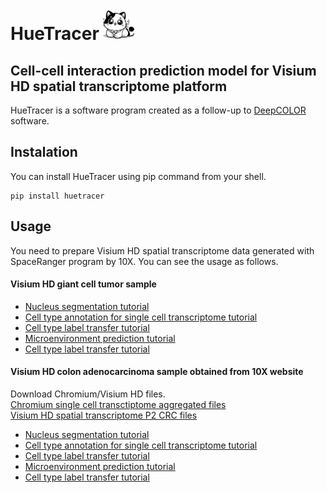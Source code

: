 # HueTracer <img src="src/HueTracer.jpg" width=50>
## Cell-cell interaction prediction model for Visium HD spatial transcriptome platform
HueTracer is a software program created as a follow-up to [DeepCOLOR](https://github.com/kojikoji/deepcolor) software.  


## Instalation
You can install HueTracer using pip command from your shell.
```shell
pip install huetracer
```

## Usage
You need to prepare Visium HD spatial transcriptome data generated with SpaceRanger program by 10X. You can see the usage as follows.

#### Visium HD giant cell tumor sample
- [Nucleus segmentation tutorial](tutorial/nucleus_segmentation_tutorial.ipynb)  
- [Cell type annotation for single cell transcriptome tutorial](tutorial/single_cell_annotation_tutorial.ipynb)  
- [Cell type label transfer tutorial](tutorial/label_transfer_tutorial.ipynb)  
- [Microenvironment prediction tutorial](tutorial/microenvironment_tutorial.ipynb)  
- [Cell type label transfer tutorial](tutorial/cell_cell_interaction_tutorial.ipynb)  

#### Visium HD colon adenocarcinoma sample obtained from 10X website
Download Chromium/Visium HD files.  
[Chromium single cell transctiptome aggregated files](https://www.10xgenomics.com/platforms/visium/product-family/dataset-human-crc)  
[Visium HD spatial transcriptome P2 CRC files](https://www.10xgenomics.com/jp/datasets/visium-hd-cytassist-gene-expression-libraries-of-human-crc)  
  
- [Nucleus segmentation tutorial](tutorial/nucleus_segmentation_tutorial_10x.ipynb)  
- [Cell type annotation for single cell transcriptome tutorial](tutorial/single_cell_annotation_tutorial_10x.ipynb)  
- [Cell type label transfer tutorial](tutorial/label_transfer_tutorial_10x.ipynb)  
- [Microenvironment prediction tutorial](tutorial/microenvironment_tutorial_10x.ipynb)  
- [Cell type label transfer tutorial](tutorial/cell_cell_interaction_tutorial_10x.ipynb)  
